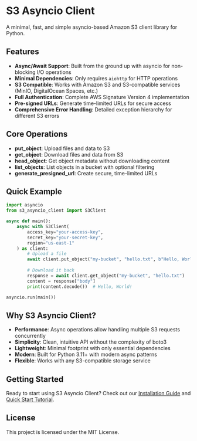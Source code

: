 # S3 Asyncio Client

A minimal, fast, and simple asyncio-based Amazon S3 client library for Python.

## Features

- **Async/Await Support**: Built from the ground up with asyncio for non-blocking I/O operations
- **Minimal Dependencies**: Only requires `aiohttp` for HTTP operations
- **S3 Compatible**: Works with Amazon S3 and S3-compatible services (MinIO, DigitalOcean Spaces, etc.)
- **Full Authentication**: Complete AWS Signature Version 4 implementation
- **Pre-signed URLs**: Generate time-limited URLs for secure access
- **Comprehensive Error Handling**: Detailed exception hierarchy for different S3 errors

## Core Operations

- **put_object**: Upload files and data to S3
- **get_object**: Download files and data from S3
- **head_object**: Get object metadata without downloading content
- **list_objects**: List objects in a bucket with optional filtering
- **generate_presigned_url**: Create secure, time-limited URLs

## Quick Example

```python
import asyncio
from s3_asyncio_client import S3Client

async def main():
    async with S3Client(
        access_key="your-access-key",
        secret_key="your-secret-key",
        region="us-east-1"
    ) as client:
        # Upload a file
        await client.put_object("my-bucket", "hello.txt", b"Hello, World!")
        
        # Download it back
        response = await client.get_object("my-bucket", "hello.txt")
        content = response["body"]
        print(content.decode())  # Hello, World!

asyncio.run(main())
```

## Why S3 Asyncio Client?

- **Performance**: Async operations allow handling multiple S3 requests concurrently
- **Simplicity**: Clean, intuitive API without the complexity of boto3
- **Lightweight**: Minimal footprint with only essential dependencies
- **Modern**: Built for Python 3.11+ with modern async patterns
- **Flexible**: Works with any S3-compatible storage service

## Getting Started

Ready to start using S3 Asyncio Client? Check out our [Installation Guide](getting-started/installation.md) and [Quick Start Tutorial](getting-started/quickstart.md).

## License

This project is licensed under the MIT License.